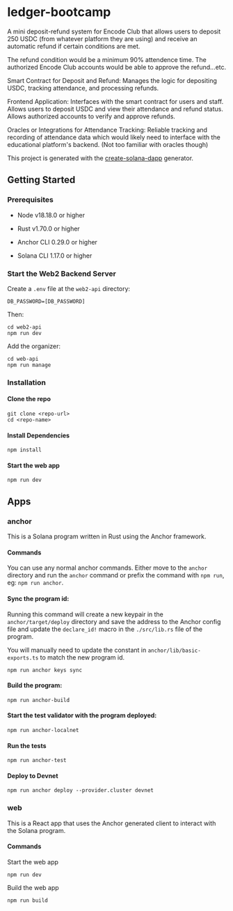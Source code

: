 # ledger-bootcamp

A mini deposit-refund system for Encode Club that allows users to deposit 250 USDC (from whatever platform they are using) and receive an automatic refund if certain conditions are met.

The refund condition would be a minimum 90% attendence time. The authorized Encode Club accounts would be able to approve the refund...etc.

Smart Contract for Deposit and Refund: Manages the logic for depositing USDC, tracking attendance, and processing refunds.

Frontend Application: Interfaces with the smart contract for users and staff. Allows users to deposit USDC and view their attendance and refund status. Allows authorized accounts to verify and approve refunds.

Oracles or Integrations for Attendance Tracking: Reliable tracking and recording of attendance data which would likely need to interface with the educational platform's backend. (Not too familiar with oracles though)

This project is generated with the [create-solana-dapp](https://github.com/solana-developers/create-solana-dapp) generator.

## Getting Started

### Prerequisites

- Node v18.18.0 or higher

- Rust v1.70.0 or higher
- Anchor CLI 0.29.0 or higher
- Solana CLI 1.17.0 or higher

### Start the Web2 Backend Server

Create a `.env` file at the `web2-api` directory:

```
DB_PASSWORD=[DB_PASSWORD]
```

Then:

```shell
cd web2-api
npm run dev
```

Add the organizer:

```shell
cd web-api
npm run manage
```

### Installation

#### Clone the repo

```shell
git clone <repo-url>
cd <repo-name>
```

#### Install Dependencies

```shell
npm install
```

#### Start the web app

```
npm run dev
```

## Apps

### anchor

This is a Solana program written in Rust using the Anchor framework.

#### Commands

You can use any normal anchor commands. Either move to the `anchor` directory and run the `anchor` command or prefix the command with `npm run`, eg: `npm run anchor`.

#### Sync the program id:

Running this command will create a new keypair in the `anchor/target/deploy` directory and save the address to the Anchor config file and update the `declare_id!` macro in the `./src/lib.rs` file of the program.

You will manually need to update the constant in `anchor/lib/basic-exports.ts` to match the new program id.

```shell
npm run anchor keys sync
```

#### Build the program:

```shell
npm run anchor-build
```

#### Start the test validator with the program deployed:

```shell
npm run anchor-localnet
```

#### Run the tests

```shell
npm run anchor-test
```

#### Deploy to Devnet

```shell
npm run anchor deploy --provider.cluster devnet
```

### web

This is a React app that uses the Anchor generated client to interact with the Solana program.

#### Commands

Start the web app

```shell
npm run dev
```

Build the web app

```shell
npm run build
```

